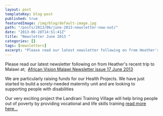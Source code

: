 ```yaml
---
layout: post
templateKey: blog-post
published: true
featuredImage: /img/blog/default-image.jpg
path: "/posts/2013/06/june-2013-newsletter-now-out/"
date: "2013-06-28T14:51:41Z"
title: "Newsletter June 2013 "
categories: []
tags: [newsletters]
excerpt: "Please read our latest newsletter following on from Heather's recent trip to Malawi at;  African Vi..."
---
```


Please read our latest newsletter following on from Heather's recent trip to Malawi at;  [African Vision Malawi Newsletter issue 17 June 2013](https://f000.backblazeb2.com/file/avm-wp-uploads/2013/06/African-Vision-Malawi-Newsletter-issue-17-June-2013.pdf "June 2013 Newsletter")

We are particularly raising funds for our Health Projects. We have just started to build a sorely-needed maternity unit and are looking to supporting people with disabilities

Our very exciting project the Landirani Training Village will help bring people out of poverty by providing vocational and life skills training [read more here...](https://www.africanvision.org.uk/projects/landirani-training-village/)